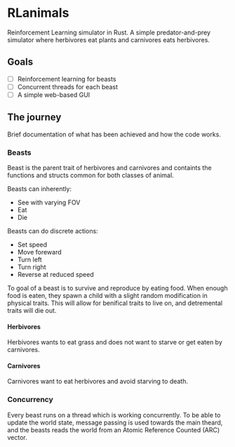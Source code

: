 # RLanimals
Reinforcement Learning simulator in Rust.
A simple predator-and-prey simulator where herbivores eat plants and carnivores
eats herbivores.

## Goals

- [ ] Reinforcement learning for beasts
- [ ] Concurrent threads for each beast
- [ ] A simple web-based GUI 

## The journey
Brief documentation of what has been achieved and how the code works.

### Beasts
Beast is the parent trait of herbivores and carnivores and containts the 
functions and structs common for both classes of animal.

Beasts can inherently:
- See with varying FOV
- Eat
- Die

Beasts can do discrete actions:
- Set speed
- Move foreward
- Turn left
- Turn right
- Reverse at reduced speed

To goal of a beast is to survive and reproduce by eating food. When enough food 
is eaten, they spawn a child with a slight random modification in physical 
traits. This will allow for benifical traits to live on, and detremental traits 
will die out.

#### Herbivores
Herbivores wants to eat grass and does not want to starve or get eaten by 
carnivores. 

#### Carnivores
Carnivores want to eat herbivores and avoid starving to death.

### Concurrency
Every beast runs on a thread which is working concurrently. To be able to update
the world state, message passing is used towards the main theard, and the beasts
reads the world from an Atomic Reference Counted (ARC) vector.